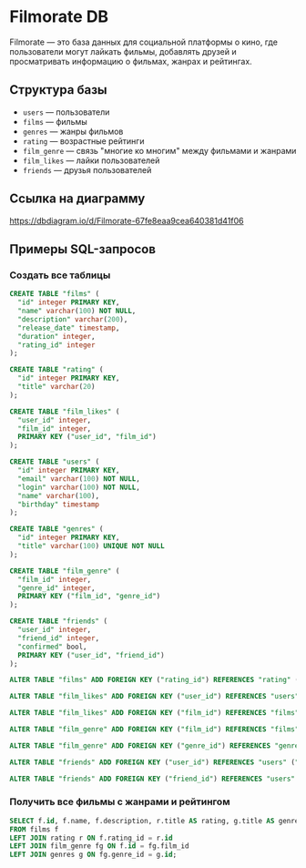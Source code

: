 # Filmorate DB

Filmorate — это база данных для социальной платформы о кино, где пользователи могут лайкать фильмы, добавлять друзей и просматривать информацию о фильмах, жанрах и рейтингах.

## Структура базы

- `users` — пользователи
- `films` — фильмы
- `genres` — жанры фильмов
- `rating` — возрастные рейтинги
- `film_genre` — связь "многие ко многим" между фильмами и жанрами
- `film_likes` — лайки пользователей
- `friends` — друзья пользователей

## Ссылка на диаграмму
https://dbdiagram.io/d/Filmorate-67fe8eaa9cea640381d41f06

## Примеры SQL-запросов

### Создать все таблицы
```sql
CREATE TABLE "films" (
  "id" integer PRIMARY KEY,
  "name" varchar(100) NOT NULL,
  "description" varchar(200),
  "release_date" timestamp,
  "duration" integer,
  "rating_id" integer
);

CREATE TABLE "rating" (
  "id" integer PRIMARY KEY,
  "title" varchar(20)
);

CREATE TABLE "film_likes" (
  "user_id" integer,
  "film_id" integer,
  PRIMARY KEY ("user_id", "film_id")
);

CREATE TABLE "users" (
  "id" integer PRIMARY KEY,
  "email" varchar(100) NOT NULL,
  "login" varchar(100) NOT NULL,
  "name" varchar(100),
  "birthday" timestamp
);

CREATE TABLE "genres" (
  "id" integer PRIMARY KEY,
  "title" varchar(100) UNIQUE NOT NULL
);

CREATE TABLE "film_genre" (
  "film_id" integer,
  "genre_id" integer,
  PRIMARY KEY ("film_id", "genre_id")
);

CREATE TABLE "friends" (
  "user_id" integer,
  "friend_id" integer,
  "confirmed" bool,
  PRIMARY KEY ("user_id", "friend_id")
);

ALTER TABLE "films" ADD FOREIGN KEY ("rating_id") REFERENCES "rating" ("id");

ALTER TABLE "film_likes" ADD FOREIGN KEY ("user_id") REFERENCES "users" ("id");

ALTER TABLE "film_likes" ADD FOREIGN KEY ("film_id") REFERENCES "films" ("id");

ALTER TABLE "film_genre" ADD FOREIGN KEY ("film_id") REFERENCES "films" ("id");

ALTER TABLE "film_genre" ADD FOREIGN KEY ("genre_id") REFERENCES "genres" ("id");

ALTER TABLE "friends" ADD FOREIGN KEY ("user_id") REFERENCES "users" ("id");

ALTER TABLE "friends" ADD FOREIGN KEY ("friend_id") REFERENCES "users" ("id");
```

### Получить все фильмы с жанрами и рейтингом
```sql
SELECT f.id, f.name, f.description, r.title AS rating, g.title AS genre
FROM films f
LEFT JOIN rating r ON f.rating_id = r.id
LEFT JOIN film_genre fg ON f.id = fg.film_id
LEFT JOIN genres g ON fg.genre_id = g.id;